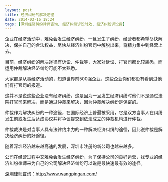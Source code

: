 ```yaml
---
layout: post
title: 经济纠纷的解决途径
date: 2014-03-16 18:24
tags: [深圳经济纠纷律师咨询, 经济纠纷诉讼时效, 经济纠纷诉讼费]
---
```

企业在经济活动中，难免会发生经济纠纷，一旦发生了纠纷，经营者都希望尽快解决，保护自己的合法权益，尽快从经济纠纷官司中解脱出来，将精力集中到经营上去。

目前，经济纠纷的解决途径有诉讼、仲裁等，大家对诉讼、打官司都比较熟悉，而运用仲裁解决经济纠纷可能不太熟悉。

大家都是从事经济活动的，知道世界前500强企业，这些企业你们都没有看到过他们有打官司的报道。

这并不是说这些企业没有经济纠纷，这是因为一旦发生经济纠纷时他们不是通过法院打官司来解决，而是通过仲裁来解决，因为仲裁解决纠纷是保密的。

仲裁作为解决纠纷的一种途径，在国际经济上普遍被采用，它是双方当事人在纠纷发生前或发生后达成协议并将争议提交到依法成立的仲裁机构进行仲裁。

仲裁裁决是对当事人具有法律约束力的一种解决经济纠纷的途径，因此说仲裁是解决经济纠纷的好途径。

随着深圳经济越来越高速的发展，深圳市注册的新公司也越来越多。

公司在经营过程中又难免会发生经济纠纷，为了保持公司的良好运营，找专业的经济纠纷律师来为自己的公司解决经济纠纷可以说是最快速最有效的途径。

<a href="http://www.wangpingan.com/">深圳律师咨询</a>：<a href="http://www.wangpingan.com/">http://www.wangpingan.com/</a>

